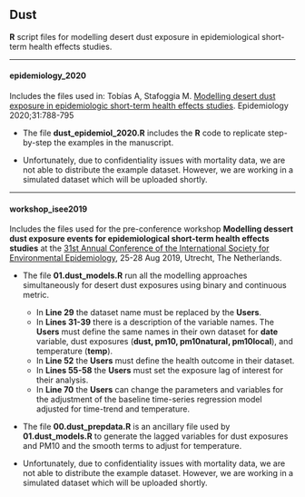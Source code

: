 ## Dust
**R** script files for modelling desert dust exposure in epidemiological short-term health effects studies.

---

#### epidemiology_2020

Includes the files used in: Tobías A, Stafoggia M. <a href="https://journals.lww.com/epidem/Fulltext/2020/11000/Modeling_Desert_Dust_Exposures_in_Epidemiologic.6.aspx" target="_blank">Modelling desert dust exposure in epidemiologic short-term health effects studies</a>. Epidemiology 2020;31:788-795

* The file **dust_epidemiol_2020.R** includes the **R** code to replicate step-by-step the examples in the manuscript.

* Unfortunately, due to confidentiality issues with mortality data, we are not able to distribute the example dataset. However, we are working in a simulated dataset which will be uploaded shortly.
   
---

#### workshop_isee2019 

Includes the files used for the pre-conference workshop **Modelling dessert dust exposure events for epidemiological short-term health effects studies** at the <a href="https://isee2019.org" target="_blank">31st Annual Conference of the International Society for Environmental Epidemiology</a>, 25-28 Aug 2019, Utrecht, The Netherlands. 

* The file **01.dust_models.R** run all the modelling approaches simultaneously for desert dust exposures using binary and continuous metric.
    * In **Line 29** the dataset name must be replaced by the **Users**. 
    * In **Lines 31-39** there is a description of the variable names. The **Users** must define the same names in their own dataset for **date** variable, dust exposures (**dust, pm10, pm10natural, pm10local**), and temperature (**temp**). 
    * In **Line 52** the **Users** must define the health outcome in their dataset. 
    * In **Lines 55-58** the **Users** must set the exposure lag of interest for their analysis. 
    * In **Line 70** the **Users** can change the parameters and variables for the adjustment of the baseline time-series regression model adjusted for time-trend and temperature.
    
* The file **00.dust_prepdata.R** is an ancillary file used by **01.dust_models.R** to generate the lagged variables for dust exposures and PM10 and the smooth terms to adjust for temperature.

* Unfortunately, due to confidentiality issues with mortality data, we are not able to distribute the example dataset. However, we are working in a simulated dataset which will be uploaded shortly.
